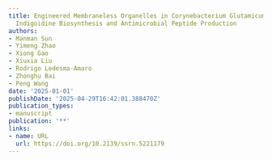 ```yaml
---
title: Engineered Membraneless Organelles in Corynebacterium Glutamicum For Enhanced
  Indigoidine Biosynthesis and Antimicrobial Peptide Production
authors:
- Manman Sun
- Yimeng Zhao
- Xiong Gao
- Xiuxia Liu
- Rodrigo Ledesma‐Amaro
- Zhonghu Bai
- Peng Wang
date: '2025-01-01'
publishDate: '2025-04-29T16:42:01.388470Z'
publication_types:
- manuscript
publication: '**'
links:
- name: URL
  url: https://doi.org/10.2139/ssrn.5221179
---
```

